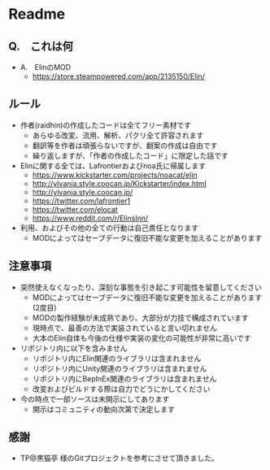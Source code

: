 # Readme
## Q.　これは何
- A.　ElinのMOD
  - https://store.steampowered.com/app/2135150/Elin/

## ルール
- 作者(raidhin)の作成したコードは全てフリー素材です
  - あらゆる改変、流用、解析、パクリ全て許容されます
  - 翻訳等を作者は頑張らないですが、翻案の作成は自由です
  - 繰り返しますが、「作者の作成したコード」に限定した話です
- Elinに関する全ては、Lafrontierおよびnoa氏に帰属します
  - https://www.kickstarter.com/projects/noacat/elin
  - http://ylvania.style.coocan.jp/Kickstarter/index.html
  - http://ylvania.style.coocan.jp/
  - https://twitter.com/lafrontier1
  - https://twitter.com/elocat
  - https://www.reddit.com/r/ElinsInn/
- 利用、およびその他の全ての行動は自己責任となります
  - MODによってはセーブデータに復旧不能な変更を加えることがあります

## 注意事項
- 突然使えなくなったり、深刻な事態を引き起こす可能性を留意してください
  - MODによってはセーブデータに復旧不能な変更を加えることがあります (2度目)
  - MODの製作経験が未成熟であり、大部分が力技で構成されています
  - 現時点で、最善の方法で実装されていると言い切れません
  - 大本のElin自体も今後の仕様や実装の変化の可能性が非常に高いです
- リポジトリ内に以下を含みません
  - リポジトリ内にElin関連のライブラリは含まれません
  - リポジトリ内にUnity関連のライブラリは含まれません
  - リポジトリ内にBepInEx関連のライブラリは含まれません
  - 改変およびビルドする際は自力でどうにかしてください
- 今の時点で一部ソースは未開示にしてあります
  - 開示はコミュニティの動向次第で決定します


## 感謝
- TP@黒猫亭 様のGitプロジェクトを参考にさせて頂きました。
